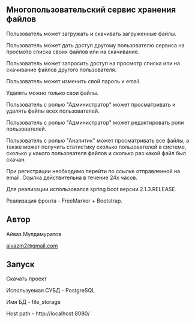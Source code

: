 Многопользовательский сервис хранения файлов
--------------------------------------------
Пользователь может загружать и скачивать загруженные файлы.

Пользователь может дать доступ другому пользователю сервиса на просмотр списка своих файлов или на скачивание.

Пользователь может запросить доступ на просмотр списка или на скачивание файлов другого пользователя.

Пользователь может изменить свой пароль и email.

Удалять можно только свои файлы.

Пользователь с ролью "Администратор" может просматривать и удалять файлы всех пользователей.

Пользователь с ролью "Администратор" может редактировать роли пользователей.

Пользователь с ролью "Аналитик" может просматривать все файлы, а также может получить статистику сколько пользователей в системе, сколько у какого пользователя файлов и сколько раз какой файл был скачан.

При регистрации необходимо перейти по ссылке отправленной на email. Ссылка действительна в течение 24х часов.

Для реализации использовался spring boot версии 2.1.3.RELEASE.

Реализация фронта - FreeMarker + Bootstrap.

Автор
-----
Айваз Мулдамуратов

aivazm2@gmail.com

Запуск
------
Скачать проект

Используемая СУБД - PostgreSQL

Имя БД - file_storage

Host path - http://localhost:8080/
